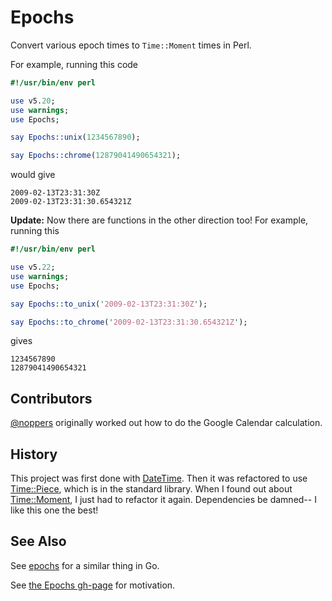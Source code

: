# Epochs
Convert various epoch times to `Time::Moment` times in Perl.

For example, running this code

```perl
#!/usr/bin/env perl

use v5.20;
use warnings;
use Epochs;

say Epochs::unix(1234567890);

say Epochs::chrome(12879041490654321);
```

would give

```
2009-02-13T23:31:30Z
2009-02-13T23:31:30.654321Z
```

**Update:** Now there are functions in the other direction too! For example, running this

```perl
#!/usr/bin/env perl

use v5.22;
use warnings;
use Epochs;

say Epochs::to_unix('2009-02-13T23:31:30Z');

say Epochs::to_chrome('2009-02-13T23:31:30.654321Z');
```

gives

```
1234567890
12879041490654321
```

## Contributors

[@noppers](https://github.com/noppers) originally worked out how to do the Google Calendar calculation.

## History

This project was first done with [DateTime](http://p3rl.org/DateTime). Then it was refactored to use [Time::Piece](http://p3rl.org/Time::Piece), which is in the standard library. When I found out about [Time::Moment](http://p3rl.org/Time::Moment), I just had to refactor it again. Dependencies be damned-- I like this one the best!

## See Also

See [epochs](https://github.com/oylenshpeegul/epochs) for a similar
thing in Go.

See [the Epochs gh-page](http://oylenshpeegul.github.io/Epochs-perl/) for motivation.
